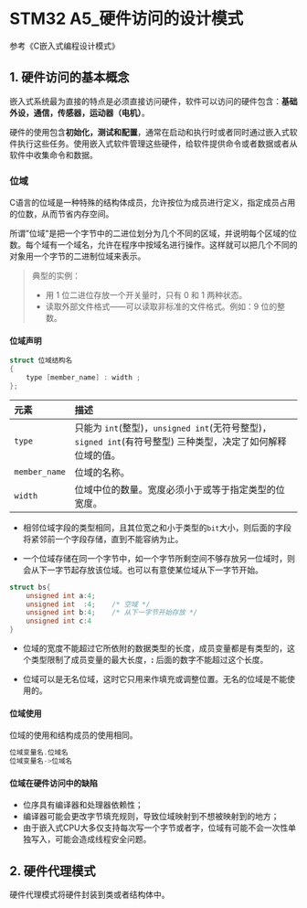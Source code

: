 # STM32 A5_硬件访问的设计模式

参考《C嵌入式编程设计模式》

## 1. 硬件访问的基本概念

嵌入式系统最为直接的特点是必须直接访问硬件，软件可以访问的硬件包含：**基础外设，通信，传感器，运动器（电机）**。

硬件的使用包含**初始化，测试和配置**，通常在启动和执行时或者同时通过嵌入式软件执行这些任务。使用嵌入式软件管理这些硬件，给软件提供命令或者数据或者从软件中收集命令和数据。

### 位域

C语言的位域是一种特殊的结构体成员，允许按位为成员进行定义，指定成员占用的位数，从而节省内存空间。

所谓”位域"是把一个字节中的二进位划分为几个不同的区域，并说明每个区域的位数。每个域有一个域名，允许在程序中按域名进行操作。这样就可以把几个不同的对象用一个字节的二进制位域来表示。

> 典型的实例：
>
> - 用 1 位二进位存放一个开关量时，只有 0 和 1 两种状态。
> - 读取外部文件格式——可以读取非标准的文件格式。例如：9 位的整数。

#### 位域声明

```c
struct 位域结构名 
{
 	type [member_name] : width ;
};
```

| 元素          | 描述                                                         |
| :------------ | :----------------------------------------------------------- |
| `type`        | 只能为 `int`(整型)，`unsigned int`(无符号整型)，`signed int`(有符号整型) 三种类型，决定了如何解释位域的值。 |
| `member_name` | 位域的名称。                                                 |
| `width`       | 位域中位的数量。宽度必须小于或等于指定类型的位宽度。         |

- 相邻位域字段的类型相同，且其位宽之和小于类型的`bit`大小，则后面的字段将紧邻前一个字段存储，直到不能容纳为止。

- 一个位域存储在同一个字节中，如一个字节所剩空间不够存放另一位域时，则会从下一字节起存放该位域。也可以有意使某位域从下一字节开始。

```c
struct bs{
    unsigned int a:4;
    unsigned int  :4;    /* 空域 */
    unsigned int b:4;    /* 从下一字节开始存放 */
    unsigned int c:4
}
```

- 位域的宽度不能超过它所依附的数据类型的长度，成员变量都是有类型的，这个类型限制了成员变量的最大长度，**:** 后面的数字不能超过这个长度。

- 位域可以是无名位域，这时它只用来作填充或调整位置。无名的位域是不能使用的。

#### 位域使用

位域的使用和结构成员的使用相同。

```c
位域变量名.位域名
位域变量名->位域名
```

#### 位域在硬件访问中的缺陷

- 位序具有编译器和处理器依赖性；
- 编译器可能会更改字节填充规则，导致位域映射到不想被映射到的地方；
- 由于嵌入式CPU大多仅支持每次写一个字节或者字，位域有可能不会一次性单独写入，可能会造成线程安全问题。

## 2. 硬件代理模式

硬件代理模式将硬件封装到类或者结构体中。
